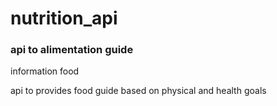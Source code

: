 # nutrition_api


### api to alimentation guide


information food


api to provides food guide based on physical and health goals
